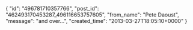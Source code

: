  {
   "id": "496781710357766",
   "post_id": "462493170453287_496116653757605",
   "from_name": "Pete Daoust",
   "message": "and over...",
   "created_time": "2013-03-27T18:05:10+0000"
 }
